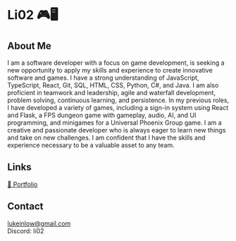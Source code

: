 # Li02 🎮🖥️

## About Me
I am a software developer with a focus on game development, is seeking a new opportunity to apply my skills and experience to create innovative software and games. I have a strong understanding of JavaScript, TypeScript, React, Git, SQL, HTML, CSS, Python, C#, and Java. I am also proficient in teamwork and leadership, agile and waterfall development, problem solving, continuous learning, and persistence. In my previous roles, I have developed a variety of games, including a sign-in system using React and Flask, a FPS dungeon game with gameplay, audio, AI, and UI programming, and minigames for a Universal Phoenix Group game. I am a creative and passionate developer who is always eager to learn new things and take on new challenges. I am confident that I have the skills and experience necessary to be a valuable asset to any team.

## Links
[📝 Portfolio](https://lii02.github.io/portfolio/)

## Contact
[lukeinlow@gmail.com](mailto:lukeinlow@gmail.com) \
Discord: li02

<!--
**Lii02/Lii02** is a ✨ _special_ ✨ repository because its `README.md` (this file) appears on your GitHub profile.

Here are some ideas to get you started:

- 🔭 I’m currently working on ...
- 🌱 I’m currently learning ...
- 👯 I’m looking to collaborate on ...
- 🤔 I’m looking for help with ...
- 💬 Ask me about ...
- 📫 How to reach me: ...
- 😄 Pronouns: ...
- ⚡ Fun fact: ...
-->
